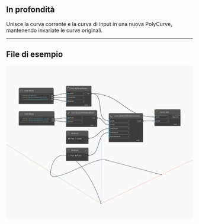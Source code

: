 ## In profondità
Unisce la curva corrente e la curva di input in una nuova PolyCurve, mantenendo invariate le curve originali.
___
## File di esempio

![Join](./Autodesk.DesignScript.Geometry.Curve.Join_img.jpg)

